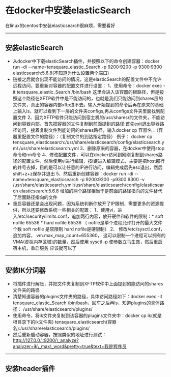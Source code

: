 # 在docker中安装elasticSearch

在linux的centos中安装elasticsearch很麻烦，需要看好

---

## 安装elasticSearch

* 从docker中下载elasticSearch插件，并按照以下的命令创建容器：docker run -di --name=tensquare\_elastic\_Search -p 9200:9200 -p 9300:9300 elasticsearch:5.6.8\(不知道为什么设置两个端口\)
* 链接之后就会出现不能访问的情况，这是elasticSearch的配置文件中不允许远程访问，要重新对容器的配置文件进行设置：                                           1、使用命令：docker exec -it tensquare\_elastic\_Search  /bin/bash 这里会进入该容器的根路径，但是按照这个路径在XFTP软件中是不能访问的，也就是我们只能访问到shares层的文件夹，真正的容器内部xftp进不去。输入开始提到的命令后再在原来的基础上输入ls，就可以看到下一层的文件夹configs,再从configs文件夹里面找到配置文件                                                                                                                     2、因为XFTP软件只能访问到宿主机的/usr/shares/的文件夹，不能访问到容器内部，首先把容器的文件复制到前面提到的路径:首先exit退出容器路径访问，接着复制文件到能访问的shares路径，输入docker cp  容器名：（容器里配置文件的路径）：（复制文件的到达指定路径） 例子： docker cp tensquare\_elasticsearch:/usr/share/elasticsearch/config/elasticsearch.yml /usr/share/elasticsearch.yml                                                                                                                                                                 3、删除原来的容器，在docker中使用stop命令和rm命令                                                                                                                                       4、修改配置文件，可以在docker访问到刚刚复制到shares路径的配置文件，然后使用vi进行编辑，按i键进入编辑模式，主要是把host那行的井号去掉，目的是可以让任意的IP进行访问，编辑完成后先esc退出，然后shift+z+z保存并退出                                                                                                                                                 5、然后重新创建容器：docker run -di --name=tensquare\_elasticsearch -p 9200:9200 -p9300:9300 -v /usr/share/elasticsearch.yml:/usr/share/elasticsearch/config/elasticsearch elasticsearch:5.6.8
     增加的两个路径相当于是前面的路径指向的文件替代了后面路径指向的文件
* 重启容器还是会出现问题，因为系统判断你放开了IP限制，需要更多的资源提供，所以还要修改系统一些相关的配置：                                  1、使用vi，进入/etc/security/limits.conf，追加两行内容，放开硬件和软件的限制：\* soft nofile 65536 \* hard nofile 65536  （ nofile是单个进程允许打开的最大文件个数 soft nofile 是软限制 hard nofile是硬限制）                                                                                   2、 修改/etc/sysctl.conf，追加内容， vm.max\_map\_count=655360， 这可以限制一个进程可以拥有的VMA\(虚拟内存区域\)的数量，然后使用 sysctl ‐p 使参数立马生效，然后重启宿主机，重启服务 应该就可以了

---

## 安装IK分词器

* 将插件进行解压，并把文件夹复制到XFTP软件中上面提到的能访问的shares文件夹的路径
* 清楚知道容器的plugins文件夹的路径，具体访问路径如下：docker exec -it tensquare\_elastic\_Search  /bin/bash，回车之后再ls，知道plugins的具体路径： /usr/share/elasticsearch/plugins/
* 使用命令，将ik文件夹复制到该容器的plugins文件夹中：docker cp ik\(就是根目录下的ik文件夹\)  tensquare\_elasticsearch\(容器名\):/usr/share/elasticsearch/plugins/
* 然后重新启动容器，按照类似的地址进行测试： http://127.0.0.1:9200/\_analyze?analyzer=ik\_max\_word&pretty=true&text=我是程序员

---

## 安装header插件




